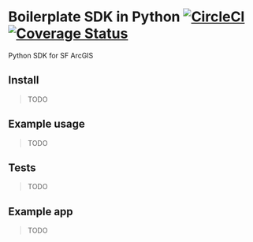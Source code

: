 # Boilerplate SDK in Python [![CircleCI](https://badgen.net/circleci/github/SFDigitalServices/sf-arcgis-sdk-py/master)](https://circleci.com/gh/SFDigitalServices/sf-arcgis-sdk-py) [![Coverage Status](https://coveralls.io/repos/github/SFDigitalServices/sf-arcgis-sdk-py/badge.svg?branch=master)](https://coveralls.io/github/SFDigitalServices/sf-arcgis-sdk-py?branch=master)

Python SDK for SF ArcGIS

## Install
> TODO

## Example usage
> TODO

## Tests
> TODO
  
## Example app
> TODO





